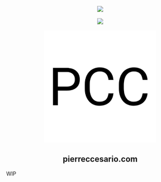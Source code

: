 <div align='center'>
<p>
  <a href="https://linkedin.com/in/pierreccesario">
    <img src="http://ec2-54-169-73-103.ap-southeast-1.compute.amazonaws.com:8080/buildStatus/icon?job=pierreccesario.com&style=flat-square">
  </a>
</p>
<p>
  <a href="https://github.com/PScoriae/imyour_joy/blob/master/LICENSE">
    <img src="https://img.shields.io/github/license/othneildrew/Best-README-Template.svg?style=for-the-badge">
  </a>
</p>
<p>
  <img src="./static/android-chrome-512x512.png" width=300>
</p>

## pierreccesario.com

</div>

WIP

